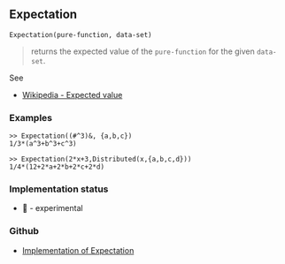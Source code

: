 ## Expectation

```
Expectation(pure-function, data-set)
```

> returns the expected value of the `pure-function` for the given `data-set`. 
   

See
* [Wikipedia - Expected value](https://en.wikipedia.org/wiki/Expected_value)

### Examples

```
>> Expectation((#^3)&, {a,b,c}) 
1/3*(a^3+b^3+c^3) 

>> Expectation(2*x+3,Distributed(x,{a,b,c,d})) 
1/4*(12+2*a+2*b+2*c+2*d) 
```






### Implementation status

* &#x1F9EA; - experimental

### Github

* [Implementation of Expectation](https://github.com/axkr/symja_android_library/blob/master/symja_android_library/matheclipse-core/src/main/java/org/matheclipse/core/builtin/StatisticsFunctions.java#L3980) 
